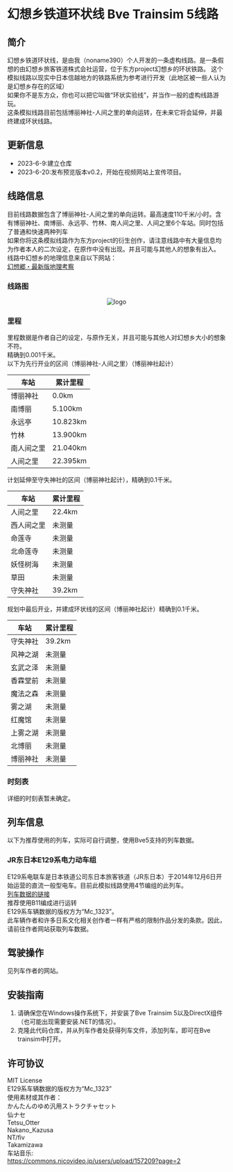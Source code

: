 # 幻想乡铁道环状线 Bve Trainsim 5线路

## 简介
幻想乡铁道环状线，是由我（noname390）个人开发的一条虚构线路。是一条假想的由幻想乡旅客铁道株式会社运营，位于东方project幻想乡的环状铁路。
这个模拟线路以现实中日本信越地方的铁路系统为参考进行开发（此地区被一些人认为是幻想乡存在的区域）<br>
如果你不是东方众，你也可以把它叫做“环状实验线”，并当作一般的虚构线路游玩。<br>
这条模拟线路目前包括博丽神社-人间之里的单向运转，在未来它将会延伸，并最终建成环状线路。<br>
## 更新信息
- 2023-6-9:建立仓库
- 2023-6-20:发布预览版本v0.2，开始在视频网站上宣传项目。
## 线路信息
目前线路数据包含了博丽神社-人间之里的单向运转。最高速度110千米/小时。含有博丽神社、南博丽、永远亭、竹林、南人间之里、人间之里6个车站。同时包括了普通和快速两种列车<br>
如果你将这条模拟线路作为东方project的衍生创作，请注意线路中有大量信息均为作者本人的二次设定，在原作中没有出现。并且可能与其他人的想象有出入。<br>
线路中幻想乡的地理信息来自以下网站：<br>
[幻想郷・最新版地理考察](https://yotogiluminary.wixsite.com/website/post/000014)<br>
### 线路图
<p align="center">
    <img src="https://github.com/noname390/BVE-Gensokyo-Railway/blob/main/intro/Gensokyo_CircleLine_railwaymap.jpg" alt="logo";>
</p>

### 里程
里程数据是作者自己的设定，与原作无关，并且可能与其他人对幻想乡大小的想象不符。<br>
精确到0.001千米。<br>
以下为先行开业的区间（博丽神社-人间之里）（博丽神社起计）<br>

| 车站 | 累计里程 |
|--- |---|
| 博丽神社 | 0.0km |
| 南博丽 | 5.100km |
| 永远亭 | 10.823km |
| 竹林 | 13.900km |
| 南人间之里 | 21.040km |
| 人间之里 | 22.395km |

计划延伸至守失神社的区间（博丽神社起计），精确到0.1千米。<br>

| 车站 | 累计里程 |
|--- |---|
| 人间之里 | 22.4km |
| 西人间之里 | 未测量 |
| 命莲寺 | 未测量 |
| 北命莲寺 | 未测量 |
| 妖怪树海 | 未测量 |
| 草田 | 未测量 |
| 守失神社 | 39.2km |

规划中最后开业，并建成环状线的区间（博丽神社起计）精确到0.1千米。<br>

| 车站 | 累计里程 |
|--- |---|
| 守失神社 | 39.2km |
| 风神之湖 | 未测量 |
| 玄武之泽 | 未测量 |
| 香霖堂前 | 未测量 |
| 魔法之森 | 未测量 |
| 雾之湖 | 未测量 |
| 红魔馆 | 未测量 |
| 上雾之湖 | 未测量 |
| 北博丽 | 未测量 |
| 博丽神社 | 未测量 |

### 时刻表
详细的时刻表暂未确定。
## 列车信息
以下为推荐使用的列车，实际可自行调整，使用Bve5支持的列车数据。
### JR东日本E129系电力动车组
E129系电联车是日本铁道公司东日本旅客铁道（JR东日本）于2014年12月6日开始运营的直流一般型电车。目前此模拟线路使用4节编组的此列车。<br>
[列车数据的链接](https://mc1323bve.blogspot.com/2020/03/jr-e129.html)<br>
推荐使用B11编成进行运转<br>
E129系车辆数据的版权方为“Mc_1323”。<br>
此车辆作者和许多日系文化相关创作者一样有严格的限制作品分发的条款。因此，请前往作者网站获取列车数据。<br>
## 驾驶操作
见列车作者的网站。
## 安装指南
1. 请确保您在Windows操作系统下，并安装了Bve Trainsim 5以及DirectX组件（也可能出现需要安装.NET的情况）。
2. 克隆此代码仓库，并从列车作者处获得列车文件，添加列车，即可在Bve trainsim中打开。
## 许可协议
MIT License<br>
E129系车辆数据的版权方为“Mc_1323”<br>
使用素材或其作者：<br>
かんたんのゆめ汎用ストラクチャセット<br>
仙ナセ<br>
Tetsu_Otter<br>
Nakano_Kazusa<br>
NT/fiv<br>
Takamizawa<br>
车站音乐: <br>
https://commons.nicovideo.jp/users/upload/157209?page=2
